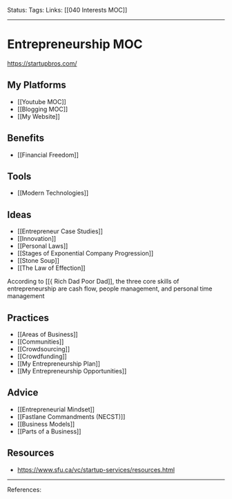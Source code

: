 Status:
Tags:
Links: [[040 Interests MOC]]
___
# Entrepreneurship MOC
https://startupbros.com/
## My Platforms
- [[Youtube MOC]]
- [[Blogging MOC]]
- [[My Website]]
## Benefits
- [[Financial Freedom]]
## Tools
- [[Modern Technologies]]
## Ideas
- [[Entrepreneur Case Studies]]
- [[Innovation]]
- [[Personal Laws]]
- [[Stages of Exponential Company Progression]]
- [[Stone Soup]]
- [[The Law of Effection]]

According to [[{ Rich Dad Poor Dad]], the three core skills of entrepreneurship are cash flow, people management, and personal time management
## Practices
- [[Areas of Business]]
- [[Communities]]
- [[Crowdsourcing]]
- [[Crowdfunding]]
- [[My Entrepreneurship Plan]]
- [[My Entrepreneurship Opportunities]]
## Advice
- [[Entrepreneurial Mindset]]
- [[Fastlane Commandments (NECST)]]
- [[Business Models]]
- [[Parts of a Business]]
## Resources
- https://www.sfu.ca/vc/startup-services/resources.html



___
References: